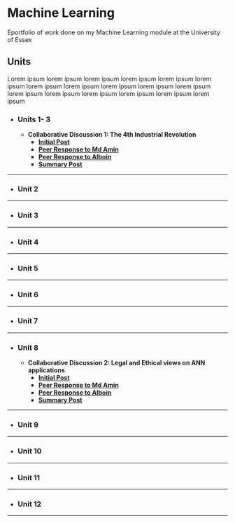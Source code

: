 # Machine Learning
Eportfolio of work done on my Machine Learning module at the University of Essex

## Units
Lorem ipsum lorem ipsum lorem ipsum lorem ipsum lorem ipsum lorem ipsum lorem ipsum lorem ipsum lorem ipsum lorem ipsum lorem ipsum lorem ipsum lorem ipsum lorem ipsum lorem ipsum lorem ipsum lorem ipsum
- ### Units 1- 3
	- **Collaborative Discussion 1: The 4th Industrial Revolution**
		- **[Initial Post](posts/discussion1_initial_post)**
		- **[Peer Response to Md Amin](posts/discussion1_peer_response_1)**
		- **[Peer Response to Alboin](posts/discussion1_peer_response_2)**
		- **[Summary Post](posts/discussion1_summary_post)**

---
- ### Unit 2 
---
- ### Unit 3
---
- ### Unit 4
---
- ### Unit 5
---
- ### Unit 6
---
- ### Unit 7
---
- ### Unit 8
	- **Collaborative Discussion 2: Legal and Ethical views on ANN applications**
		- **[Initial Post](posts/discussion2_initial_post.md)**
		- **[Peer Response to Md Amin](posts/discussion2_peer_response_1.md)**
		- **[Peer Response to Alboin](posts/discussion2_peer_response_2.md)**
		- **[Summary Post](posts/discussion2_summary_post.md)**


---
- ### Unit 9
---
- ### Unit 10
---
- ### Unit 11
---
- ### Unit 12
---